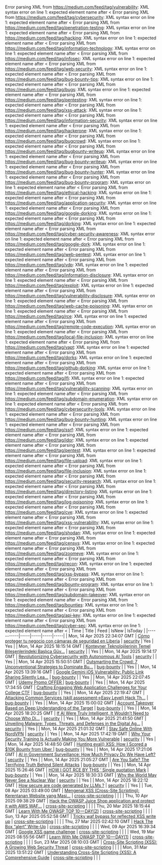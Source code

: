 Error parsing XML from https://medium.com/feed/tag/vulnerability: XML syntax error on line 1: expected element name after <
Error parsing XML from https://medium.com/feed/tag/cybersecurity: XML syntax error on line 1: expected element name after <
Error parsing XML from https://medium.com/feed/tag/penetration-testing: XML syntax error on line 1: expected element name after <
Error parsing XML from https://medium.com/feed/tag/hacking: XML syntax error on line 1: expected element name after <
Error parsing XML from https://medium.com/feed/tag/information-technology: XML syntax error on line 1: expected element name after <
Error parsing XML from https://medium.com/feed/tag/infosec: XML syntax error on line 1: expected element name after <
Error parsing XML from https://medium.com/feed/tag/web-security: XML syntax error on line 1: expected element name after <
Error parsing XML from https://medium.com/feed/tag/bug-bounty-tips: XML syntax error on line 1: expected element name after <
Error parsing XML from https://medium.com/feed/tag/bugs: XML syntax error on line 1: expected element name after <
Error parsing XML from https://medium.com/feed/tag/pentesting: XML syntax error on line 1: expected element name after <
Error parsing XML from https://medium.com/feed/tag/xss-attack: XML syntax error on line 1: expected element name after <
Error parsing XML from https://medium.com/feed/tag/information-security: XML syntax error on line 1: expected element name after <
Error parsing XML from https://medium.com/feed/tag/hackerone: XML syntax error on line 1: expected element name after <
Error parsing XML from https://medium.com/feed/tag/bugcrowd: XML syntax error on line 1: expected element name after <
Error parsing XML from https://medium.com/feed/tag/bugbounty-writeup: XML syntax error on line 1: expected element name after <
Error parsing XML from https://medium.com/feed/tag/bug-bounty-writeup: XML syntax error on line 1: expected element name after <
Error parsing XML from https://medium.com/feed/tag/bug-bounty-hunter: XML syntax error on line 1: expected element name after <
Error parsing XML from https://medium.com/feed/tag/bug-bounty-program: XML syntax error on line 1: expected element name after <
Error parsing XML from https://medium.com/feed/tag/ethical-hacking: XML syntax error on line 1: expected element name after <
Error parsing XML from https://medium.com/feed/tag/application-security: XML syntax error on line 1: expected element name after <
Error parsing XML from https://medium.com/feed/tag/google-dorking: XML syntax error on line 1: expected element name after <
Error parsing XML from https://medium.com/feed/tag/dorking: XML syntax error on line 1: expected element name after <
Error parsing XML from https://medium.com/feed/tag/cyber-security-awareness: XML syntax error on line 1: expected element name after <
Error parsing XML from https://medium.com/feed/tag/google-dork: XML syntax error on line 1: expected element name after <
Error parsing XML from https://medium.com/feed/tag/web-pentest: XML syntax error on line 1: expected element name after <
Error parsing XML from https://medium.com/feed/tag/vdp: XML syntax error on line 1: expected element name after <
Error parsing XML from https://medium.com/feed/tag/information-disclosure: XML syntax error on line 1: expected element name after <
Error parsing XML from https://medium.com/feed/tag/exploit: XML syntax error on line 1: expected element name after <
Error parsing XML from https://medium.com/feed/tag/vulnerability-disclosure: XML syntax error on line 1: expected element name after <
Error parsing XML from https://medium.com/feed/tag/web-cache-poisoning: XML syntax error on line 1: expected element name after <
Error parsing XML from https://medium.com/feed/tag/rce: XML syntax error on line 1: expected element name after <
Error parsing XML from https://medium.com/feed/tag/remote-code-execution: XML syntax error on line 1: expected element name after <
Error parsing XML from https://medium.com/feed/tag/local-file-inclusion: XML syntax error on line 1: expected element name after <
Error parsing XML from https://medium.com/feed/tag/vapt: XML syntax error on line 1: expected element name after <
Error parsing XML from https://medium.com/feed/tag/dorks: XML syntax error on line 1: expected element name after <
Error parsing XML from https://medium.com/feed/tag/github-dorking: XML syntax error on line 1: expected element name after <
Error parsing XML from https://medium.com/feed/tag/lfi: XML syntax error on line 1: expected element name after <
Error parsing XML from https://medium.com/feed/tag/vulnerability-scanning: XML syntax error on line 1: expected element name after <
Error parsing XML from https://medium.com/feed/tag/subdomain-enumeration: XML syntax error on line 1: expected element name after <
Error parsing XML from https://medium.com/feed/tag/cybersecurity-tools: XML syntax error on line 1: expected element name after <
Error parsing XML from https://medium.com/feed/tag/bug-bounty-hunting: XML syntax error on line 1: expected element name after <
Error parsing XML from https://medium.com/feed/tag/ssrf: XML syntax error on line 1: expected element name after <
Error parsing XML from https://medium.com/feed/tag/idor: XML syntax error on line 1: expected element name after <
Error parsing XML from https://medium.com/feed/tag/pentest: XML syntax error on line 1: expected element name after <
Error parsing XML from https://medium.com/feed/tag/file-upload: XML syntax error on line 1: expected element name after <
Error parsing XML from https://medium.com/feed/tag/file-inclusion: XML syntax error on line 1: expected element name after <
Error parsing XML from https://medium.com/feed/tag/security-research: XML syntax error on line 1: expected element name after <
Error parsing XML from https://medium.com/feed/tag/directory-listing: XML syntax error on line 1: expected element name after <
Error parsing XML from https://medium.com/feed/tag/log-poisoning: XML syntax error on line 1: expected element name after <
Error parsing XML from https://medium.com/feed/tag/cve: XML syntax error on line 1: expected element name after <
Error parsing XML from https://medium.com/feed/tag/xss-vulnerability: XML syntax error on line 1: expected element name after <
Error parsing XML from https://medium.com/feed/tag/shodan: XML syntax error on line 1: expected element name after <
Error parsing XML from https://medium.com/feed/tag/censys: XML syntax error on line 1: expected element name after <
Error parsing XML from https://medium.com/feed/tag/zoomeye: XML syntax error on line 1: expected element name after <
Error parsing XML from https://medium.com/feed/tag/recon: XML syntax error on line 1: expected element name after <
Error parsing XML from https://medium.com/feed/tag/xss-bypass: XML syntax error on line 1: expected element name after <
Error parsing XML from https://medium.com/feed/tag/bounty-program: XML syntax error on line 1: expected element name after <
Error parsing XML from https://medium.com/feed/tag/subdomain-takeover: XML syntax error on line 1: expected element name after <
Error parsing XML from https://medium.com/feed/tag/bounties: XML syntax error on line 1: expected element name after <
Error parsing XML from https://medium.com/feed/tag/api-key: XML syntax error on line 1: expected element name after <
Error parsing XML from https://medium.com/feed/tag/cyber-sec: XML syntax error on line 1: expected element name after <
| Time | Title | Feed | IsNew | IsToday |
|-----------|-----|-----|-----|-----|
| Mon, 14 Apr 2025 22:34:07 GMT | [Cómo proteger tu negocio con cámaras de seguridad en Liberia](https://freedium.cfd/https://medium.com/p/4a5d6bf659d3) | [security](https://medium.com/feed/tag/security) | Yes | Yes |
| Mon, 14 Apr 2025 18:15:14 GMT | [Konteyner Teknolojilerinin Temel Bileşenlerindeki Başlıca Güv...](https://freedium.cfd/https://medium.com/p/fa42e21e392d) | [security](https://medium.com/feed/tag/security) |  | Yes |
| Mon, 14 Apr 2025 19:14:17 GMT | [Revolutionizing Cybersecurity with Autonomous AI Tools](https://freedium.cfd/https://medium.com/p/1270bf342df8) | [security](https://medium.com/feed/tag/security) |  | Yes |
| Mon, 14 Apr 2025 15:50:51 GMT | [Outsmarting the Crowd: 7 Unconventional Strategies to Dominate Bu...](https://freedium.cfd/https://medium.com/p/e5432e5fddd2) | [bug-bounty](https://medium.com/feed/tag/bug-bounty) |  | Yes |
| Mon, 14 Apr 2025 13:39:16 GMT | [Google Gemini iOS Vulnerability: Public Link Sharing Silently Lea...](https://freedium.cfd/https://medium.com/p/e1f80cbea25c) | [bug-bounty](https://medium.com/feed/tag/bug-bounty) |  | Yes |
| Mon, 14 Apr 2025 22:07:45 GMT | [Udemy Promo OFFER ](https://freedium.cfd/https://medium.com/p/bbf015f60c6a) | [bug-bounty](https://medium.com/feed/tag/bug-bounty) |  | Yes |
| Mon, 14 Apr 2025 17:34:55 GMT | [Crafting Engaging Web Application Challenges for Your College CTF](https://freedium.cfd/https://medium.com/p/b712e10b9ed6) | [bug-bounty](https://medium.com/feed/tag/bug-bounty) |  | Yes |
| Mon, 14 Apr 2025 22:19:47 GMT | [Attacking Common Services (skill assessment→Easy Level) Hack Th...](https://freedium.cfd/https://medium.com/p/40cb4ae57d70) | [bug-bounty](https://medium.com/feed/tag/bug-bounty) |  | Yes |
| Mon, 14 Apr 2025 15:00:02 GMT | [Account Takeover Based on Deep Understanding of the Target](https://freedium.cfd/https://medium.com/p/9c02b8af88fa) | [bug-bounty](https://medium.com/feed/tag/bug-bounty) |  | Yes |
| Mon, 14 Apr 2025 18:20:25 GMT | [If AI Were Truly Intelligent, It Wouldn’t Need to Choose Who Di...](https://freedium.cfd/https://medium.com/p/5560126d364e) | [security](https://medium.com/feed/tag/security) |  | Yes |
| Mon, 14 Apr 2025 21:41:50 GMT | [Unveiling Malware: Types, Threats, and Defenses in the Digital Ag...](https://freedium.cfd/https://medium.com/p/887fd536d525) | [security](https://medium.com/feed/tag/security) |  | Yes |
| Mon, 14 Apr 2025 21:01:32 GMT | [Stay Safe Online With NordVPN](https://freedium.cfd/https://medium.com/p/25d81e386273) | [security](https://medium.com/feed/tag/security) |  | Yes |
| Mon, 14 Apr 2025 17:42:19 GMT | [Why Your Security Training Is Actually Making You More Vulnerable](https://freedium.cfd/https://medium.com/p/609d26917adf) | [security](https://medium.com/feed/tag/security) |  | Yes |
| Mon, 14 Apr 2025 14:48:50 GMT | [Hunting eval() XSS: How I Scored a $10K Bounty from Uber ](https://freedium.cfd/https://medium.com/p/c77aaf93574a) | [bug-bounty](https://medium.com/feed/tag/bug-bounty) |  | Yes |
| Mon, 14 Apr 2025 17:21:06 GMT | [AI in Government Surveillance: How Much Privacy Do We Have Left?](https://freedium.cfd/https://medium.com/p/a549bf4a8996) | [security](https://medium.com/feed/tag/security) |  | Yes |
| Mon, 14 Apr 2025 21:05:27 GMT | [Are You Safe? The Terrifying Truth Behind Silent Attacks](https://freedium.cfd/https://medium.com/p/544d63139019) | [bug-bounty](https://medium.com/feed/tag/bug-bounty) |  | Yes |
| Mon, 14 Apr 2025 15:26:46 GMT | [HOW I GOT RCE BY THIS ‘ Single quotation Mark](https://freedium.cfd/https://medium.com/p/3a81be69a0d2) | [bug-bounty](https://medium.com/feed/tag/bug-bounty) |  | Yes |
| Mon, 14 Apr 2025 18:30:33 GMT | [Why the World May Never See a Nuclear War](https://freedium.cfd/https://medium.com/p/e7a39df6c401) | [security](https://medium.com/feed/tag/security) |  | Yes |
| Mon, 14 Apr 2025 18:22:12 GMT | [How secure are code generated by LLMs ?](https://freedium.cfd/https://medium.com/p/1dba04232dbf) | [security](https://medium.com/feed/tag/security) |  | Yes |
| Tue, 08 Apr 2025 03:49:00 GMT | [Mengenal XSS (Cross-Site Scripting): Kerentanan Website yang Masi...](https://freedium.cfd/https://medium.com/p/8d833119d34e) | [cross-site-scripting](https://medium.com/feed/tag/cross-site-scripting) |  |  |
| Thu, 10 Apr 2025 09:38:29 GMT | [Hack the OWASP Juice Shop application and protect it with AWS WAF...](https://freedium.cfd/https://medium.com/p/2d1d34693ee7) | [cross-site-scripting](https://medium.com/feed/tag/cross-site-scripting) |  |  |
| Thu, 20 Mar 2025 18:15:44 GMT | [Learn With Me OWASP TOP 10 — DAY(2)](https://freedium.cfd/https://medium.com/p/4542b9ff6396) | [cross-site-scripting](https://medium.com/feed/tag/cross-site-scripting) |  |  |
| Sun, 13 Apr 2025 05:52:58 GMT | [Tricky waf bypass for reflected XSS write up](https://freedium.cfd/https://medium.com/p/88da44cdc8c4) | [cross-site-scripting](https://medium.com/feed/tag/cross-site-scripting) |  |  |
| Thu, 27 Mar 2025 02:42:10 GMT | [Hack The Box “alert” Write-Up](https://freedium.cfd/https://medium.com/p/b27107f6c227) | [cross-site-scripting](https://medium.com/feed/tag/cross-site-scripting) |  |  |
| Wed, 09 Apr 2025 16:39:34 GMT | [Google XSS game challenge](https://freedium.cfd/https://medium.com/p/337cacd9d49a) | [cross-site-scripting](https://medium.com/feed/tag/cross-site-scripting) |  |  |
| Wed, 19 Mar 2025 08:55:56 GMT | [Learn With Me OWASP TOP 10 — DAY(1)](https://freedium.cfd/https://medium.com/p/9343ec3517f2) | [cross-site-scripting](https://medium.com/feed/tag/cross-site-scripting) |  |  |
| Sun, 23 Mar 2025 08:10:03 GMT | [Cross-Site Scripting (XSS): A Growing Web Security Threat](https://freedium.cfd/https://medium.com/p/d952fc9a52a1) | [cross-site-scripting](https://medium.com/feed/tag/cross-site-scripting) |  |  |
| Mon, 31 Mar 2025 13:51:22 GMT | [Understanding Cross-Site Scripting (XSS): A Comprehensive Guide](https://freedium.cfd/https://medium.com/p/056bf7a0fbc0) | [cross-site-scripting](https://medium.com/feed/tag/cross-site-scripting) |  |  |
